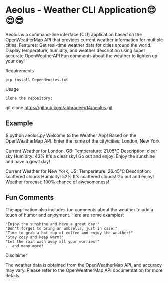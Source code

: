 # Aeolus - Weather CLI Application😍😍😎

Aeolus is a command-line interface (CLI) application based on the OpenWeatherMap API that provides current weather information for multiple cities.
Features:
Get real-time weather data for cities around the world.
Display temperature, humidity, and weather description using super accurate OpenWeatherAPI
Fun comments about the weather to lighten up your day!

Requirements

    pip install Dependencies.txt

Usage

    Clone the repository:

git clone https://github.com/abhradeep14/aeolus.git

## Example

$ python aeolus.py
Welcome to the Weather App! Based on the OpenWeatherMap API.
Enter the name of the city/cities: London, New York

Current Weather for London, GB:
Temperature: 21.05°C
Description: clear sky
Humidity: 43%
It's a clear sky! Go out and enjoy!
Enjoy the sunshine and have a great day!

Current Weather for New York, US:
Temperature: 26.45°C
Description: scattered clouds
Humidity: 52%
It's scattered clouds! Go out and enjoy!
Weather forecast: 100% chance of awesomeness!


## Fun Comments

The application also includes fun comments about the weather to add a touch of humor and enjoyment. Here are some examples:

    "Enjoy the sunshine and have a great day!"
    "Don't forget to bring an umbrella, just in case!"
    "Time to grab a hot cup of coffee and enjoy the weather!"
    "Stay cozy and keep warm!"
    "Let the rain wash away all your worries!"
    ...and many more!

Disclaimer

The weather data is obtained from the OpenWeatherMap API, and accuracy may vary. Please refer to the OpenWeatherMap API documentation for more details.


